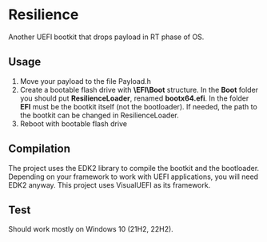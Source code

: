 # Resilience
Another UEFI bootkit that drops payload in RT phase of OS.

## Usage
1. Move your payload to the file Payload.h
2. Create a bootable flash drive with <b>\EFI\Boot</b> structure. In the <b>Boot</b> folder you should put <b>ResilienceLoader</b>, renamed <b>bootx64.efi</b>. In the folder <b>EFI</b> must be the bootkit itself (not the bootloader). If needed, the path to the bootkit can be changed in ResilienceLoader.
3. Reboot with bootable flash drive

## Compilation
The project uses the EDK2 library to compile the bootkit and the bootloader. Depending on your framework to work with UEFI applications, you will need EDK2 anyway. This project uses VisualUEFI as its framework.

## Test
Should work mostly on Windows 10 (21H2, 22H2).